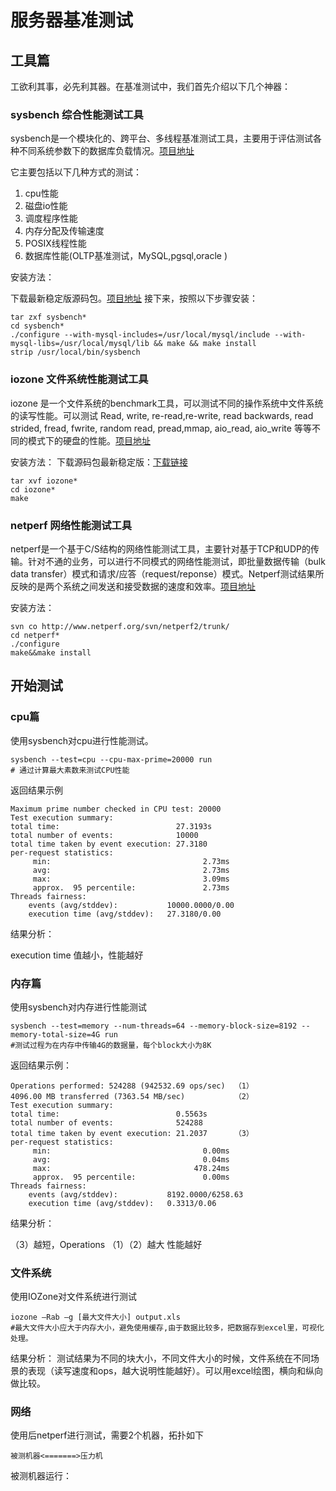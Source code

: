 # 服务器基准测试

## 工具篇
工欲利其事，必先利其器。在基准测试中，我们首先介绍以下几个神器：

### sysbench 综合性能测试工具

sysbench是一个模块化的、跨平台、多线程基准测试工具，主要用于评估测试各种不同系统参数下的数据库负载情况。[项目地址](http://sysbench.sourceforge.net/) 

它主要包括以下几种方式的测试：
1. cpu性能
2. 磁盘io性能
3. 调度程序性能
4. 内存分配及传输速度
5. POSIX线程性能
6. 数据库性能(OLTP基准测试，MySQL,pgsql,oracle )

安装方法：

下载最新稳定版源码包。[项目地址](http://sysbench.sourceforge.net/)
接下来，按照以下步骤安装：

    tar zxf sysbench*
    cd sysbench*
    ./configure --with-mysql-includes=/usr/local/mysql/include --with-mysql-libs=/usr/local/mysql/lib && make && make install
    strip /usr/local/bin/sysbench

### iozone 文件系统性能测试工具

iozone 是一个文件系统的benchmark工具，可以测试不同的操作系统中文件系统
的读写性能。可以测试 Read, write, re-read,re-write, read backwards, read strided, fread, fwrite, random read, pread,mmap, aio\_read, aio\_write 等等不同的模式下的硬盘的性能。[项目地址](www.iozone.org)

安装方法：
下载源码包最新稳定版：[下载链接](http://www.iozone.org/src/current/iozone3_414.tar)
 
    tar xvf iozone*
    cd iozone*
    make

### netperf 网络性能测试工具

netperf是一个基于C/S结构的网络性能测试工具，主要针对基于TCP和UDP的传输。针对不通的业务，可以进行不同模式的网络性能测试，即批量数据传输（bulk data transfer）模式和请求/应答（request/reponse）模式。Netperf测试结果所反映的是两个系统之间发送和接受数据的速度和效率。[项目地址](http://www.netperf.org/netperf/)

安装方法：

    svn co http://www.netperf.org/svn/netperf2/trunk/
    cd netperf*
    ./configure
    make&&make install

## 开始测试

### cpu篇

使用sysbench对cpu进行性能测试。
    
    sysbench --test=cpu --cpu-max-prime=20000 run
    # 通过计算最大素数来测试CPU性能

返回结果示例

    Maximum prime number checked in CPU test: 20000
    Test execution summary:
    total time:                          27.3193s
    total number of events:              10000
    total time taken by event execution: 27.3180
    per-request statistics:
         min:                                  2.73ms
         avg:                                  2.73ms
         max:                                  3.09ms
         approx.  95 percentile:               2.73ms
    Threads fairness:
        events (avg/stddev):           10000.0000/0.00
        execution time (avg/stddev):   27.3180/0.00

结果分析：

execution time 值越小，性能越好

### 内存篇

使用sysbench对内存进行性能测试

    sysbench --test=memory --num-threads=64 --memory-block-size=8192 --memory-total-size=4G run
    #测试过程为在内存中传输4G的数据量，每个block大小为8K

返回结果示例：

    Operations performed: 524288 (942532.69 ops/sec)  （1）
    4096.00 MB transferred (7363.54 MB/sec)           （2） 
    Test execution summary:
    total time:                          0.5563s    
    total number of events:              524288
    total time taken by event execution: 21.2037      （3）
    per-request statistics:
         min:                                  0.00ms
         avg:                                  0.04ms
         max:                                478.24ms  
         approx.  95 percentile:               0.00ms
    Threads fairness:
        events (avg/stddev):           8192.0000/6258.63
        execution time (avg/stddev):   0.3313/0.06

结果分析：

（3）越短，Operations （1）（2）越大 性能越好

### 文件系统

使用IOZone对文件系统进行测试

    iozone –Rab –g [最大文件大小] output.xls
    #最大文件大小应大于内存大小，避免使用缓存,由于数据比较多，把数据存到excel里，可视化处理。

结果分析：
    测试结果为不同的块大小，不同文件大小的时候，文件系统在不同场景的表现（读写速度和ops，越大说明性能越好）。可以用excel绘图，横向和纵向做比较。

### 网络

使用后netperf进行测试，需要2个机器，拓扑如下

    被测机器<=======>压力机

被测机器运行：
